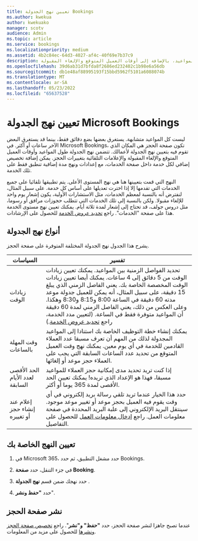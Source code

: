 ```yaml
---
title: تعيين نهج الجدولة Bookings
ms.author: kwekua
author: kwekuako
manager: scotv
audience: Admin
ms.topic: article
ms.service: bookings
ms.localizationpriority: medium
ms.assetid: 4b2c84ec-64d3-4027-af4c-40f69e7b37c9
description: تعرف على كيفية تعيين نهج الجدولة لأعمالك. تتضمن نهج الجدولة طول المواعيد، بالإضافة إلى أوقات العميل المتوقع والإلغاء المقبولة.
ms.openlocfilehash: 39d6ab31d7bfda8f2686ed232402c1b98e6a56db
ms.sourcegitcommit: db1e48af88995193f15bbd5962f5101a6088074b
ms.translationtype: MT
ms.contentlocale: ar-SA
ms.lasthandoff: 05/23/2022
ms.locfileid: "65637528"
---
```

# <a name="set-your-microsoft-bookings-scheduling-policies"></a>تعيين نهج الجدولة Microsoft Bookings

ليست كل المواعيد متشابهة. يستغرق بعضها بضع دقائق فقط، بينما قد يستغرق البعض الآخر ساعات أو أكثر. في Microsoft Bookings، تكون صفحة الحجز هي المكان الذي تقوم فيه بتعيين نهج الجدولة لأعمالك. تتضمن نهج الجدولة طول المواعيد وأوقات العميل المتوقع والإلغاء المقبولة والإعلامات التلقائية بتغييرات الحجز. يمكن إضافة تخصيص إضافي لكل خدمة داخل صفحة الخدمات، مع إعدادات ونهج مدة إضافية تنطبق فقط على تلك الخدمة.

النهج التي قمت بتعيينها هنا هي نهج المستوى الأعلى. يتم تطبيقها تلقائيا على جميع الخدمات التي تقدمها إلا إذا اخترت تعديلها على أساس كل خدمة. على سبيل المثال، لنفترض أنه بالنسبة لمعظم الخدمات، مثل الاستشارات الأولية، يكون إشعار يوم واحد للإلغاء مقبولا. ولكن بالنسبة إلى تلك الخدمات التي تتطلب حجوزات مرافق أو رسوما، مثل دروس جولف، قد تحتاج إلى إشعار لمدة ثلاثة أيام. يمكنك تعيين نهج مستوى الخدمة هذا على صفحة "الخدمات". راجع [تحديد عروض الخدمة](define-service-offerings.md) للحصول على الإرشادات.

## <a name="types-of-scheduling-policies"></a>أنواع نهج الجدولة

يشرح هذا الجدول نهج الجدولة المختلفة المتوفرة على صفحة الحجز.

| السياسات | تفسير |
|---|---|
| زيادات الوقت | تحديد الفواصل الزمنية بين المواعيد. يمكنك تعيين زيادات الوقت من 5 دقائق إلى 4 ساعات. يمكنك أيضا تعيين زيادات الوقت المخصصة الخاصة بك. يعني الفاصل الزمني الذي يبلغ 15 دقيقة، على سبيل المثال، أنه يمكن للعميل جدولة موعد مدته 60 دقيقة في الساعة 8:00 و8:15 و8:30 وهكذا. وعلى العكس من ذلك، يعني الفاصل الزمني لمدة 60 دقيقة أن المواعيد متوفرة فقط في الساعة. (لتعيين مدد الخدمة، راجع [تحديد عروض الخدمة](define-service-offerings.md).) |
| وقت المهلة بالساعات | يمكنك إنشاء خطة التوظيف الخاصة بك استنادا إلى المواعيد المجدولة لذلك من المهم أن تعرف مسبقا عدد العملاء القادمين للخدمة في أي يوم معين. يمكنك نهج وقت العميل المتوقع من تحديد عدد الساعات السابقة التي يجب على العملاء حجز موعد أو إلغائها. |
| الحد الأقصى لعدد الأيام السابقة | إذا كنت تريد تحديد مدى إمكانية حجز العملاء للمواعيد مسبقا، فهذا هو الإعداد الذي تريده! يمكنك تعيين الحد الأقصى لمدة 365 يوما أو أكثر. |
| إعلام عند إنشاء حجز أو تغييره | حدد هذا الخيار عندما تريد تلقي رسالة بريد إلكتروني في أي وقت يقوم فيه العميل بحجز موعد أو تغيير موعد موجود. سينتقل البريد الإلكتروني إلى علبة البريد المحددة في صفحة معلومات العمل. راجع [إدخال معلومات العمل](enter-business-information.md) للحصول على التفاصيل. |

## <a name="set-your-policies"></a>تعيين النهج الخاصة بك

1. في Microsoft 365، حدد مشغل التطبيق، ثم حدد Bookings.

1. في جزء التنقل، حدد **صفحة Booking**.

1. حدد نهجك ضمن قسم **نهج الجدولة** .

1. حدد **"حفظ ونشر**".

## <a name="publish-the-booking-page"></a>نشر صفحة الحجز

عندما تصبح جاهزا لنشر صفحة الحجز، حدد **"حفظ" و"نشر**". راجع [تخصيص صفحة الحجز ونشرها](customize-booking-page.md) للحصول على مزيد من المعلومات.

